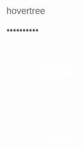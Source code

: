 <!DOCTYPE html>
<html xmlns="http://www.w3.org/1999/xhtml">
<head>
<meta charset="utf-8" />
<title>很漂亮的用户登录界面HTML模板-柯乐义</title><base target="_blank" />
<style>
*{
padding:0px;
margin:0px;
}
a{color:White}
body{
font-family:Arial, Helvetica, sans-serif;
background:url(http://keleyi.com/keleyi/phtml/divcss/21/images/grass.jpg) no-repeat center;
font-size:13px; 
}
img{
border:0;
}
.lg{width:468px; height:468px; margin:100px auto; background:url(http://keleyi.com/keleyi/phtml/divcss/21/images/login_bg.png) no-repeat;}
.lg_top{ height:200px; width:468px;}
.lg_main{width:400px; height:180px; margin:0 25px;}
.lg_m_1{
width:290px;
height:100px;
padding:60px 55px 20px 55px;
}
.ur{
height:37px;
border:0;
color:#666;
width:236px;
margin:4px 28px;
background:url(http://keleyi.com/keleyi/phtml/divcss/21/images/user.png) no-repeat;
padding-left:10px;
font-size:16pt;
font-family:Arial, Helvetica, sans-serif;
}
.pw{
height:37px;
border:0;
color:#666;
width:236px;
margin:4px 28px;
background:url(http://keleyi.com/keleyi/phtml/divcss/21/images/password.png) no-repeat;
padding-left:10px;
font-size:16pt;
font-family:Arial, Helvetica, sans-serif;
}
.bn{width:330px; height:72px; background:url(http://keleyi.com/keleyi/phtml/divcss/21/images/enter.png) no-repeat; border:0; display:block; font-size:18px; color:#FFF; font-family:Arial, Helvetica, sans-serif; font-weight:bolder;}
.lg_foot{
height:80px;
width:330px;
padding: 6px 68px 0 68px;
}
</style>
</head>

<body class="b">
<div class="lg">
<form action="#" method="POST">
<div class="lg_top"></div>
<div class="lg_main">
<div class="lg_m_1">

<input name="username" value="hovertree" class="ur" />
<input name="password" type="password" value="keleyi.com" class="pw" />

</div>
</div>
<div class="lg_foot">
<input type="button" value="点这里登录" class="bn" /></div>
</form>
</div>
<div style="text-align:center;">
<p><a href="http://keleyi.com/">首页</a> <a href="http://keleyi.com/keleyi/phtml/">特效库</a> <a href="http://keleyi.com/a/bjae/6asac24d.htm">原文</a></p>
</div>
</body>
</html>
